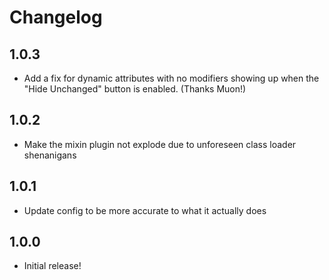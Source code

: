 # Changelog

## 1.0.3

* Add a fix for dynamic attributes with no modifiers showing up when the "Hide Unchanged" button is enabled. (Thanks Muon!)

## 1.0.2

* Make the mixin plugin not explode due to unforeseen class loader shenanigans

## 1.0.1

* Update config to be more accurate to what it actually does

## 1.0.0

* Initial release!